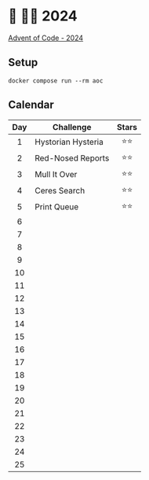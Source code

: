 # 🎄 👨‍💻 2024

[Advent of Code - 2024](https://adventofcode.com/2024)

## Setup

```shell
docker compose run --rm aoc
```

## Calendar

| Day | Challenge          | Stars  |
| :-: | ------------------ | :----: |
|  1  | Hystorian Hysteria | ⭐️⭐️ |
|  2  | Red-Nosed Reports  |  ⭐⭐  |
|  3  | Mull It Over       |  ⭐⭐  |
|  4  | Ceres Search       |  ⭐⭐  |
|  5  | Print Queue        |  ⭐⭐  |
|  6  |                    |        |
|  7  |                    |        |
|  8  |                    |        |
|  9  |                    |        |
| 10  |                    |        |
| 11  |                    |        |
| 12  |                    |        |
| 13  |                    |        |
| 14  |                    |        |
| 15  |                    |        |
| 16  |                    |        |
| 17  |                    |        |
| 18  |                    |        |
| 19  |                    |        |
| 20  |                    |        |
| 21  |                    |        |
| 22  |                    |        |
| 23  |                    |        |
| 24  |                    |        |
| 25  |                    |        |
